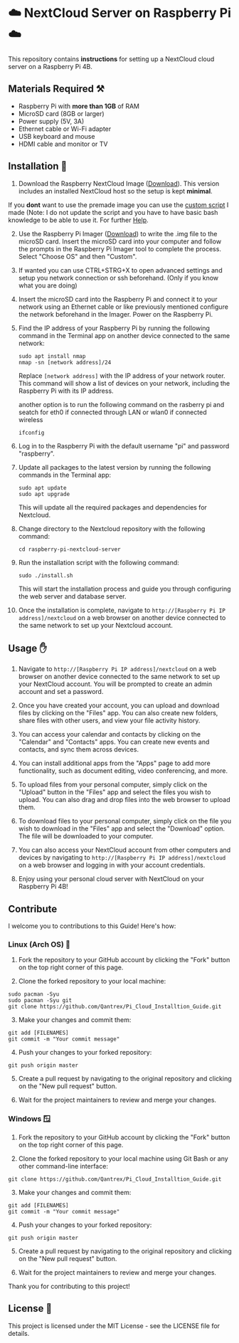 # ☁️ **NextCloud Server** on **Raspberry Pi** ☁️

This repository contains **instructions** for setting up a NextCloud cloud server on a Raspberry Pi 4B.

## Materials Required ⚒️ 

- Raspberry Pi with **more than 1GB** of RAM
- MicroSD card (8GB or larger)
- Power supply (5V, 3A)
- Ethernet cable or Wi-Fi adapter
- USB keyboard and mouse
- HDMI cable and monitor or TV

## Installation 🔽

1. Download the Raspberry NextCloud Image ([Download](https://github.com/nextcloud/nextcloudpi/releases/download/v1.52.0/NextCloudPi_RaspberryPi_v1.52.0.zip)). This version includes an installed NextCloud host so the setup is kept **minimal**. 

If you **dont** want to use the premade image you can use the [custom script](script.sh) I made (Note: I do not update the script and you have to have basic bash knowledge to be able to use it. For further [Help](https://docs.nextcloud.com/server/latest/admin_manual/installation).

2. Use the Raspberry Pi Imager ([Download](https://www.raspberrypi.com/software/)) to write the .img file to the microSD card. Insert the microSD card into your computer and follow the prompts in the Raspberry Pi Imager tool to complete the process. Select "Choose OS" and then "Custom".

3. If wanted you can use CTRL+STRG+X to open advanced settings and setup you network connection or ssh beforehand. (Only if you know what you are doing)

4. Insert the microSD card into the Raspberry Pi and connect it to your network using an Ethernet cable or like previously mentioned configure the network beforehand in the Imager. Power on the Raspberry Pi.

5. Find the IP address of your Raspberry Pi by running the following command in the Terminal app on another device connected to the same network:

    ```
    sudo apt install nmap
    nmap -sn [network address]/24
    ```
    Replace `[network address]` with the IP address of your network router. This command will show a list of devices on your network, including the Raspberry Pi with       its IP address.
    
    another option is to run the following command on the rasberry pi and seatch for eth0 if connected through LAN or wlan0 if connected wireless
    ```
    ifconfig
    ```

6. Log in to the Raspberry Pi with the default username "pi" and password "raspberry".

7. Update all packages to the latest version by running the following commands in the Terminal app:

    ```
    sudo apt update
    sudo apt upgrade
    ```

    This will update all the required packages and dependencies for Nextcloud.

8. Change directory to the Nextcloud repository with the following command:

    ```
    cd raspberry-pi-nextcloud-server
    ```

9. Run the installation script with the following command:

    ```
    sudo ./install.sh
    ```

    This will start the installation process and guide you through configuring the web server and database server.

10. Once the installation is complete, navigate to `http://[Raspberry Pi IP address]/nextcloud` on a web browser on another device connected to the same network to set up your Nextcloud account.

## Usage ✋

1. Navigate to `http://[Raspberry Pi IP address]/nextcloud` on a web browser on another device connected to the same network to set up your NextCloud account. You will be prompted to create an admin account and set a password.

2. Once you have created your account, you can upload and download files by clicking on the "Files" app. You can also create new folders, share files with other users, and view your file activity history.

3. You can access your calendar and contacts by clicking on the "Calendar" and "Contacts" apps. You can create new events and contacts, and sync them across devices.

4. You can install additional apps from the "Apps" page to add more functionality, such as document editing, video conferencing, and more.

5. To upload files from your personal computer, simply click on the "Upload" button in the "Files" app and select the files you wish to upload. You can also drag and drop files into the web browser to upload them.

6. To download files to your personal computer, simply click on the file you wish to download in the "Files" app and select the "Download" option. The file will be downloaded to your computer.

7. You can also access your NextCloud account from other computers and devices by navigating to `http://[Raspberry Pi IP address]/nextcloud` on a web browser and logging in with your account credentials.

8. Enjoy using your personal cloud server with NextCloud on your Raspberry Pi 4B!

## Contribute

I welcome you to contributions to this Guide! Here's how:

### Linux (Arch OS) 🐧

1. Fork the repository to your GitHub account by clicking the "Fork" button on the top right corner of this page.

2. Clone the forked repository to your local machine:

```
sudo pacman -Syu
sudo pacman -Syu git
git clone https://github.com/Qantrex/Pi_Cloud_Installtion_Guide.git
```

3. Make your changes and commit them:

```
git add [FILENAMES]
git commit -m "Your commit message"
```

4. Push your changes to your forked repository:

```
git push origin master
```

5. Create a pull request by navigating to the original repository and clicking on the "New pull request" button. 

6. Wait for the project maintainers to review and merge your changes.

### Windows 🪟

1. Fork the repository to your GitHub account by clicking the "Fork" button on the top right corner of this page.

2. Clone the forked repository to your local machine using Git Bash or any other command-line interface:

```
git clone https://github.com/Qantrex/Pi_Cloud_Installtion_Guide.git
```

3. Make your changes and commit them:

```
git add [FILENAMES]
git commit -m "Your commit message"
```

4. Push your changes to your forked repository:

```
git push origin master
```

5. Create a pull request by navigating to the original repository and clicking on the "New pull request" button.

6. Wait for the project maintainers to review and merge your changes.

Thank you for contributing to this project!

## License 📖

This project is licensed under the MIT License - see the LICENSE file for details.
